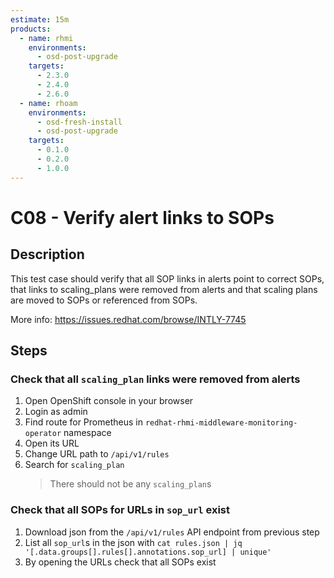 ```yaml
---
estimate: 15m
products:
  - name: rhmi
    environments:
      - osd-post-upgrade
    targets:
      - 2.3.0
      - 2.4.0
      - 2.6.0
  - name: rhoam
    environments:
      - osd-fresh-install
      - osd-post-upgrade
    targets:
      - 0.1.0
      - 0.2.0
      - 1.0.0
---
```


# C08 - Verify alert links to SOPs

## Description

This test case should verify that all SOP links in alerts point to correct SOPs, that links to scaling_plans were removed from alerts and that scaling plans are moved to SOPs or referenced from SOPs.

More info: <https://issues.redhat.com/browse/INTLY-7745>

## Steps

### Check that all `scaling_plan` links were removed from alerts

1. Open OpenShift console in your browser
2. Login as admin
3. Find route for Prometheus in `redhat-rhmi-middleware-monitoring-operator` namespace
4. Open its URL
5. Change URL path to `/api/v1/rules`
6. Search for `scaling_plan`
   > There should not be any `scaling_plan`s

### Check that all SOPs for URLs in `sop_url` exist

1. Download json from the `/api/v1/rules` API endpoint from previous step
2. List all `sop_url`s in the json with `cat rules.json | jq '[.data.groups[].rules[].annotations.sop_url] | unique'`
3. By opening the URLs check that all SOPs exist
